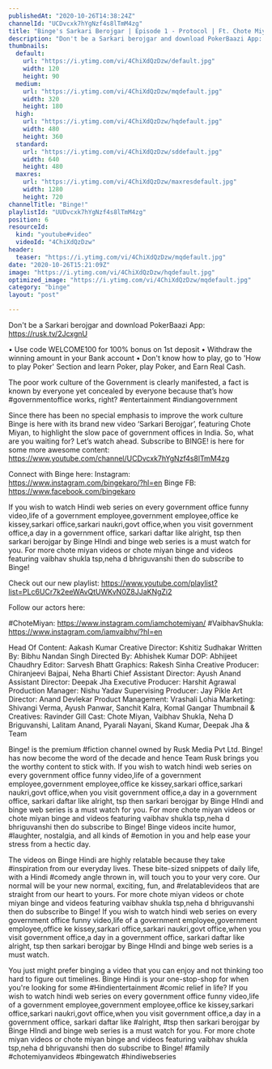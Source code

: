 ```yaml
---
publishedAt: "2020-10-26T14:38:24Z"
channelId: "UCDvcxk7hYgNzf4s8lTmM4zg"
title: "Binge's Sarkari Berojgar | Episode 1 - Protocol | Ft. Chote Miyan, Vaibhav Shukla, Neha"
description: "Don't be a Sarkari berojgar and download PokerBaazi App: https://rusk.tv/2JcxgnU\n\n• Use code WELCOME100 for 100% bonus on 1st deposit\n• Withdraw the winning amount in your  Bank account\n•  Don't know how to play, go to 'How to play Poker' Section and learn Poker, play Poker, and Earn Real Cash.\n\nThe poor work culture of the Government is clearly manifested, a fact is known by everyone yet concealed by everyone because that’s how #governmentoffice works, right?  #entertainment #indiangovernment\n\nSince there has been no special emphasis to improve the work culture Binge is here with its brand new video ‘Sarkari Berojgar’, featuring Chote Miyan, to highlight the slow pace of government offices in India. So, what are you waiting for? Let’s watch ahead. Subscribe to BINGE! is here for some more awesome content: https://www.youtube.com/channel/UCDvcxk7hYgNzf4s8lTmM4zg\n\nConnect with Binge here:\nInstagram: https://www.instagram.com/bingekaro/?hl=en\nBinge FB: https://www.facebook.com/bingekaro\n\nIf you wish to watch Hindi web series on every government office funny video,life of a government employee,government employee,office ke kissey,sarkari office,sarkari naukri,govt office,when you visit government office,a day in a government office, sarkari daftar like alright, tsp then sarkari berojgar by Binge HIndi and binge web series is a must watch for you. For more chote miyan videos or chote miyan binge and videos featuring vaibhav shukla tsp,neha d bhriguvanshi then do subscribe to Binge!\n\nCheck out our new playlist: https://www.youtube.com/playlist?list=PLc6UCr7k2eeWAvQtUWKvN0Z8JJaKNgZi2\n\nFollow our actors here:\n\n#ChoteMiyan: https://www.instagram.com/iamchotemiyan/\n#VaibhavShukla: https://www.instagram.com/iamvaibhv/?hl=en\n\nHead Of Content: Aakash Kumar\nCreative Director: Kshitiz Sudhakar\nWritten By: Bibhu Nandan Singh\nDirected By: Abhishek Kumar\nDOP: Abhijeet Chaudhry\nEditor: Sarvesh Bhatt\nGraphics: Rakesh Sinha\nCreative Producer: Chiranjeevi Bajpai, Neha Bharti\nChief Assistant Director: Ayush Anand\nAssistant Director: Deepak Jha\nExecutive Producer: Harshit Agrawal\nProduction Manager: Nishu Yadav\nSupervising Producer: Jay Pikle\nArt Director: Anand Devlekar\nProduct Management: Vrashali Lohia\nMarketing: Shivangi Verma, Ayush Panwar, Sanchit Kalra, Komal Gangar\nThumbnail & Creatives: Ravinder Gill\nCast: Chote Miyan, Vaibhav Shukla, Neha D Briguvanshi, Lalitam Anand, Pyarali Nayani, Skand Kumar, Deepak Jha & Team\n\nBinge! is the premium #fiction channel owned by Rusk Media Pvt Ltd. Binge! has now become the word of the decade and hence Team Rusk brings you the worthy content to stick with. If you wish to watch hindi web series on every government office funny video,life of a government employee,government employee,office ke kissey,sarkari office,sarkari naukri,govt office,when you visit government office,a day in a government office, sarkari daftar like alright, tsp then sarkari berojgar by Binge HIndi and binge web series is a must watch for you. For more chote miyan videos or chote miyan binge and videos featuring vaibhav shukla tsp,neha d bhriguvanshi then do subscribe to Binge! Binge videos incite humor, #laughter, nostalgia, and all kinds of #emotion in you and help ease your stress from a hectic day.\n\nThe videos on Binge Hindi are highly relatable because they take #inspiration from our everyday lives. These bite-sized snippets of daily life, with a Hindi #comedy angle thrown in, will touch you to your very core. Our normal will be your new normal, exciting, fun, and #relatablevideos that are straight from our heart to yours. For more chote miyan videos or chote miyan binge and videos featuring vaibhav shukla tsp,neha d bhriguvanshi then do subscribe to Binge! If you wish to watch hindi web series on every government office funny video,life of a government employee,government employee,office ke kissey,sarkari office,sarkari naukri,govt office,when you visit government office,a day in a government office, sarkari daftar like alright, tsp then sarkari berojgar by Binge HIndi and binge web series is a must watch. \n \nYou just might prefer binging a video that you can enjoy and not thinking too hard to figure out timelines. Binge Hindi is your one-stop-shop for when you're looking for some #Hindientertainment #comic relief in life? If you wish to watch hindi web series on every government office funny video,life of a government employee,government employee,office ke kissey,sarkari office,sarkari naukri,govt office,when you visit government office,a day in a government office, sarkari daftar like #alright, #tsp then sarkari berojgar by Binge HIndi and binge web series is a must watch for you. For more chote miyan videos or chote miyan binge and videos featuring vaibhav shukla tsp,neha d bhriguvanshi then do subscribe to Binge! #family\n#chotemiyanvideos #bingewatch #hindiwebseries"
thumbnails:
  default:
    url: "https://i.ytimg.com/vi/4ChiXdQzDzw/default.jpg"
    width: 120
    height: 90
  medium:
    url: "https://i.ytimg.com/vi/4ChiXdQzDzw/mqdefault.jpg"
    width: 320
    height: 180
  high:
    url: "https://i.ytimg.com/vi/4ChiXdQzDzw/hqdefault.jpg"
    width: 480
    height: 360
  standard:
    url: "https://i.ytimg.com/vi/4ChiXdQzDzw/sddefault.jpg"
    width: 640
    height: 480
  maxres:
    url: "https://i.ytimg.com/vi/4ChiXdQzDzw/maxresdefault.jpg"
    width: 1280
    height: 720
channelTitle: "Binge!"
playlistId: "UUDvcxk7hYgNzf4s8lTmM4zg"
position: 6
resourceId:
  kind: "youtube#video"
  videoId: "4ChiXdQzDzw"
header:
  teaser: "https://i.ytimg.com/vi/4ChiXdQzDzw/mqdefault.jpg"
date: "2020-10-26T15:21:09Z"
image: "https://i.ytimg.com/vi/4ChiXdQzDzw/hqdefault.jpg"
optimized_image: "https://i.ytimg.com/vi/4ChiXdQzDzw/mqdefault.jpg"
category: "binge"
layout: "post"

---
```

Don't be a Sarkari berojgar and download PokerBaazi App: https://rusk.tv/2JcxgnU

• Use code WELCOME100 for 100% bonus on 1st deposit
• Withdraw the winning amount in your  Bank account
•  Don't know how to play, go to 'How to play Poker' Section and learn Poker, play Poker, and Earn Real Cash.

The poor work culture of the Government is clearly manifested, a fact is known by everyone yet concealed by everyone because that’s how #governmentoffice works, right?  #entertainment #indiangovernment

Since there has been no special emphasis to improve the work culture Binge is here with its brand new video ‘Sarkari Berojgar’, featuring Chote Miyan, to highlight the slow pace of government offices in India. So, what are you waiting for? Let’s watch ahead. Subscribe to BINGE! is here for some more awesome content: https://www.youtube.com/channel/UCDvcxk7hYgNzf4s8lTmM4zg

Connect with Binge here:
Instagram: https://www.instagram.com/bingekaro/?hl=en
Binge FB: https://www.facebook.com/bingekaro

If you wish to watch Hindi web series on every government office funny video,life of a government employee,government employee,office ke kissey,sarkari office,sarkari naukri,govt office,when you visit government office,a day in a government office, sarkari daftar like alright, tsp then sarkari berojgar by Binge HIndi and binge web series is a must watch for you. For more chote miyan videos or chote miyan binge and videos featuring vaibhav shukla tsp,neha d bhriguvanshi then do subscribe to Binge!

Check out our new playlist: https://www.youtube.com/playlist?list=PLc6UCr7k2eeWAvQtUWKvN0Z8JJaKNgZi2

Follow our actors here:

#ChoteMiyan: https://www.instagram.com/iamchotemiyan/
#VaibhavShukla: https://www.instagram.com/iamvaibhv/?hl=en

Head Of Content: Aakash Kumar
Creative Director: Kshitiz Sudhakar
Written By: Bibhu Nandan Singh
Directed By: Abhishek Kumar
DOP: Abhijeet Chaudhry
Editor: Sarvesh Bhatt
Graphics: Rakesh Sinha
Creative Producer: Chiranjeevi Bajpai, Neha Bharti
Chief Assistant Director: Ayush Anand
Assistant Director: Deepak Jha
Executive Producer: Harshit Agrawal
Production Manager: Nishu Yadav
Supervising Producer: Jay Pikle
Art Director: Anand Devlekar
Product Management: Vrashali Lohia
Marketing: Shivangi Verma, Ayush Panwar, Sanchit Kalra, Komal Gangar
Thumbnail & Creatives: Ravinder Gill
Cast: Chote Miyan, Vaibhav Shukla, Neha D Briguvanshi, Lalitam Anand, Pyarali Nayani, Skand Kumar, Deepak Jha & Team

Binge! is the premium #fiction channel owned by Rusk Media Pvt Ltd. Binge! has now become the word of the decade and hence Team Rusk brings you the worthy content to stick with. If you wish to watch hindi web series on every government office funny video,life of a government employee,government employee,office ke kissey,sarkari office,sarkari naukri,govt office,when you visit government office,a day in a government office, sarkari daftar like alright, tsp then sarkari berojgar by Binge HIndi and binge web series is a must watch for you. For more chote miyan videos or chote miyan binge and videos featuring vaibhav shukla tsp,neha d bhriguvanshi then do subscribe to Binge! Binge videos incite humor, #laughter, nostalgia, and all kinds of #emotion in you and help ease your stress from a hectic day.

The videos on Binge Hindi are highly relatable because they take #inspiration from our everyday lives. These bite-sized snippets of daily life, with a Hindi #comedy angle thrown in, will touch you to your very core. Our normal will be your new normal, exciting, fun, and #relatablevideos that are straight from our heart to yours. For more chote miyan videos or chote miyan binge and videos featuring vaibhav shukla tsp,neha d bhriguvanshi then do subscribe to Binge! If you wish to watch hindi web series on every government office funny video,life of a government employee,government employee,office ke kissey,sarkari office,sarkari naukri,govt office,when you visit government office,a day in a government office, sarkari daftar like alright, tsp then sarkari berojgar by Binge HIndi and binge web series is a must watch. 
 
You just might prefer binging a video that you can enjoy and not thinking too hard to figure out timelines. Binge Hindi is your one-stop-shop for when you're looking for some #Hindientertainment #comic relief in life? If you wish to watch hindi web series on every government office funny video,life of a government employee,government employee,office ke kissey,sarkari office,sarkari naukri,govt office,when you visit government office,a day in a government office, sarkari daftar like #alright, #tsp then sarkari berojgar by Binge HIndi and binge web series is a must watch for you. For more chote miyan videos or chote miyan binge and videos featuring vaibhav shukla tsp,neha d bhriguvanshi then do subscribe to Binge! #family
#chotemiyanvideos #bingewatch #hindiwebseries
